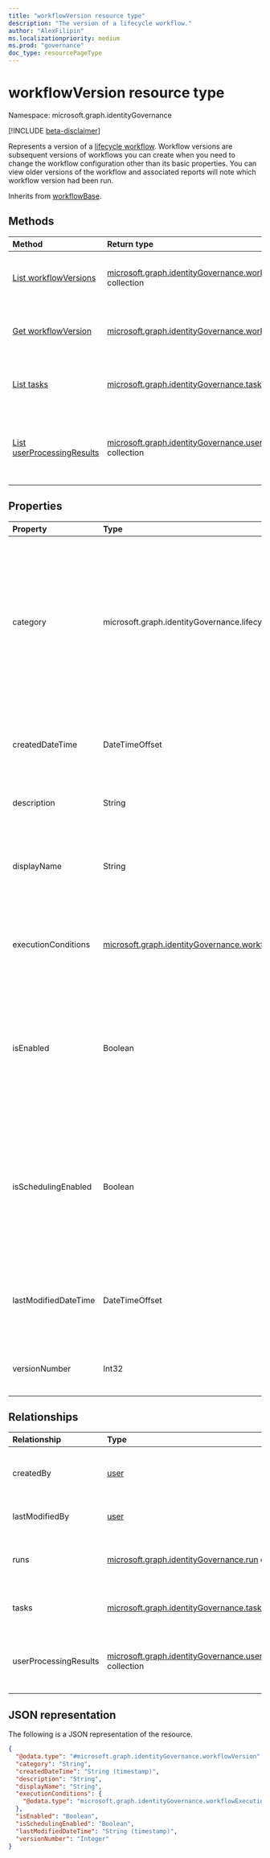 ```yaml
---
title: "workflowVersion resource type"
description: "The version of a lifecycle workflow."
author: "AlexFilipin"
ms.localizationpriority: medium
ms.prod: "governance"
doc_type: resourcePageType
---
```


# workflowVersion resource type

Namespace: microsoft.graph.identityGovernance

[!INCLUDE [beta-disclaimer](../../includes/beta-disclaimer.md)]

Represents a version of a [lifecycle workflow](../resources/identitygovernance-workflowversion.md). Workflow versions are subsequent versions of workflows you can create when you need to change the workflow configuration other than its basic properties. You can view older versions of the workflow and associated reports will note which workflow version had been run.

Inherits from [workflowBase](../resources/identitygovernance-workflowbase.md).

## Methods

|Method|Return type|Description|
|:---|:---|:---|
|[List workflowVersions](../api/identitygovernance-workflow-list-versions.md)|[microsoft.graph.identityGovernance.workflowVersion](../resources/identitygovernance-workflowversion.md) collection|Get a list of the [workflowVersion](../resources/identitygovernance-workflowversion.md) objects and their properties. Inherited from [workflowBase](../resources/identitygovernance-workflowbase.md).|
|[Get workflowVersion](../api/identitygovernance-workflowversion-get.md)|[microsoft.graph.identityGovernance.workflowVersion](../resources/identitygovernance-workflowversion.md)|Read the properties and relationships of a [workflowVersion](../resources/identitygovernance-workflowversion.md) object. Inherited from [workflowBase](../resources/identitygovernance-workflowbase.md).|
|[List tasks](../api/identitygovernance-workflowversion-list-tasks.md)|[microsoft.graph.identityGovernance.task](../resources/identitygovernance-workflowversion.md) collection|Get the task resources from the tasks navigation property. Inherited from [workflowBase](../resources/identitygovernance-workflowbase.md).|
|[List userProcessingResults](../api/identitygovernance-workflow-list-userprocessingresults.md)|[microsoft.graph.identityGovernance.userProcessingResult](../resources/identitygovernance-userprocessingresult.md) collection|Get the userProcessingResult resources from the userProcessingResults navigation property. Inherited from [workflowBase](../resources/identitygovernance-workflowbase.md).|

## Properties

|Property|Type|Description|
|:---|:---|:---|
|category|microsoft.graph.identityGovernance.lifecycleWorkflowCategory|The category of the HR function supported by the workflows created using this template. A workflow can only belong to one category. The possible values are: `joiner`, `leaver`, `unknownFutureValue`. Inherited from [workflowBase](../resources/identitygovernance-workflowbase.md).<br><br>Supports `$filter`(`eq`,`ne`) and `$orderby`|
|createdDateTime|DateTimeOffset|The date time when the `workflow` was versioned. Inherited from [workflowBase](../resources/identitygovernance-workflowbase.md).<br><br>Supports `$filter`(`lt`, `gt`) and `$orderby`.|
|description|String|The description of the `workflowversion`. Inherited from [workflowBase](../resources/identitygovernance-workflowbase.md).|
|displayName|String|The display name of the `workflowversion`. Inherited from [workflowBase](../resources/identitygovernance-workflowbase.md).<br><br>Supports `$filter`(`eq`, `ne`), `orderby`, and `$search`.|
|executionConditions|[microsoft.graph.identityGovernance.workflowExecutionConditions](../resources/identitygovernance-workflowexecutionconditions.md)|Conditions describing when to execute the workflow and the criteria to identify in-scope subject set. Inherited from [workflowBase](../resources/identitygovernance-workflowbase.md).|
|isEnabled|Boolean|Whether the workflow is enabled or disabled. If this setting is `true`, the workflow can be run on demand or on schedule when **isSchedulingEnabled** is `true`. Inherited from [workflowBase](../resources/identitygovernance-workflowbase.md).<br><br>Supports `$filter`(`eq`, `ne`) and `orderBy`.|
|isSchedulingEnabled|Boolean|If `true`, the Lifecycle Workflow engine executes the workflow based on the schedule defined by tenant settings. Cannot be `true` for a disabled workflow (where **isEnabled** is `false`). Inherited from [workflowBase](../resources/identitygovernance-workflowbase.md).<br><br>Supports `$filter`(`eq`, `ne`) and `orderBy`.|
|lastModifiedDateTime|DateTimeOffset|The date time when the `workflow` was last modified. Inherited from [workflowBase](../resources/identitygovernance-workflowbase.md).<br><br>Supports `$filter`(`lt`,`gt`) and `$orderby`.|
|versionNumber|Int32|The version of the workflow.<br><br>Supports `$filter`(`eq`, `ne`), `orderby`.|

## Relationships

|Relationship|Type|Description|
|:---|:---|:---|
|createdBy|[user](../resources/user.md)|The user who created the workflow. Inherited from [workflowBase](../resources/identitygovernance-workflowbase.md).|
|lastModifiedBy|[user](../resources/user.md)|The user who last modified the workflow.|
|runs|[microsoft.graph.identityGovernance.run](../resources/identitygovernance-run.md) collection|A history of every time a workflow ran. Inherited from [workflowBase](../resources/identitygovernance-workflowbase.md).|
|tasks|[microsoft.graph.identityGovernance.task](../resources/identitygovernance-task.md) collection|The tasks in the workflow. Inherited from [workflowBase](../resources/identitygovernance-workflowbase.md).|
|userProcessingResults|[microsoft.graph.identityGovernance.userProcessingResult](../resources/identitygovernance-userprocessingresult.md) collection|The results of a user processed by the workflow. Inherited from [workflowBase](../resources/identitygovernance-workflowbase.md).|

## JSON representation

The following is a JSON representation of the resource.
<!-- {
  "blockType": "resource",
  "keyProperty": "id",
  "@odata.type": "microsoft.graph.identityGovernance.workflowVersion",
  "baseType": "microsoft.graph.identityGovernance.workflowBase",
  "openType": false
}
-->
``` json
{
  "@odata.type": "#microsoft.graph.identityGovernance.workflowVersion",
  "category": "String",
  "createdDateTime": "String (timestamp)",
  "description": "String",
  "displayName": "String",
  "executionConditions": {
    "@odata.type": "microsoft.graph.identityGovernance.workflowExecutionConditions"
  },
  "isEnabled": "Boolean",
  "isSchedulingEnabled": "Boolean",
  "lastModifiedDateTime": "String (timestamp)",
  "versionNumber": "Integer"
}
```
